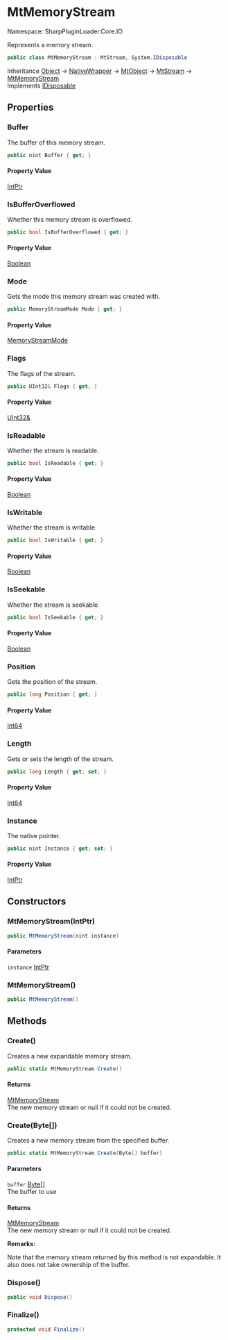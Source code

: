 # MtMemoryStream

Namespace: SharpPluginLoader.Core.IO

Represents a memory stream.

```csharp
public class MtMemoryStream : MtStream, System.IDisposable
```

Inheritance [Object](https://docs.microsoft.com/en-us/dotnet/api/System.Object) → [NativeWrapper](./SharpPluginLoader.Core.NativeWrapper.md) → [MtObject](./SharpPluginLoader.Core.MtObject.md) → [MtStream](./SharpPluginLoader.Core.IO.MtStream.md) → [MtMemoryStream](./SharpPluginLoader.Core.IO.MtMemoryStream.md)<br>
Implements [IDisposable](https://docs.microsoft.com/en-us/dotnet/api/System.IDisposable)

## Properties

### **Buffer**

The buffer of this memory stream.

```csharp
public nint Buffer { get; }
```

#### Property Value

[IntPtr](https://docs.microsoft.com/en-us/dotnet/api/System.IntPtr)<br>

### **IsBufferOverflowed**

Whether this memory stream is overflowed.

```csharp
public bool IsBufferOverflowed { get; }
```

#### Property Value

[Boolean](https://docs.microsoft.com/en-us/dotnet/api/System.Boolean)<br>

### **Mode**

Gets the mode this memory stream was created with.

```csharp
public MemoryStreamMode Mode { get; }
```

#### Property Value

[MemoryStreamMode](./SharpPluginLoader.Core.IO.MemoryStreamMode.md)<br>

### **Flags**

The flags of the stream.

```csharp
public UInt32& Flags { get; }
```

#### Property Value

[UInt32&](https://docs.microsoft.com/en-us/dotnet/api/System.UInt32&)<br>

### **IsReadable**

Whether the stream is readable.

```csharp
public bool IsReadable { get; }
```

#### Property Value

[Boolean](https://docs.microsoft.com/en-us/dotnet/api/System.Boolean)<br>

### **IsWritable**

Whether the stream is writable.

```csharp
public bool IsWritable { get; }
```

#### Property Value

[Boolean](https://docs.microsoft.com/en-us/dotnet/api/System.Boolean)<br>

### **IsSeekable**

Whether the stream is seekable.

```csharp
public bool IsSeekable { get; }
```

#### Property Value

[Boolean](https://docs.microsoft.com/en-us/dotnet/api/System.Boolean)<br>

### **Position**

Gets the position of the stream.

```csharp
public long Position { get; }
```

#### Property Value

[Int64](https://docs.microsoft.com/en-us/dotnet/api/System.Int64)<br>

### **Length**

Gets or sets the length of the stream.

```csharp
public long Length { get; set; }
```

#### Property Value

[Int64](https://docs.microsoft.com/en-us/dotnet/api/System.Int64)<br>

### **Instance**

The native pointer.

```csharp
public nint Instance { get; set; }
```

#### Property Value

[IntPtr](https://docs.microsoft.com/en-us/dotnet/api/System.IntPtr)<br>

## Constructors

### **MtMemoryStream(IntPtr)**

```csharp
public MtMemoryStream(nint instance)
```

#### Parameters

`instance` [IntPtr](https://docs.microsoft.com/en-us/dotnet/api/System.IntPtr)<br>

### **MtMemoryStream()**

```csharp
public MtMemoryStream()
```

## Methods

### **Create()**

Creates a new expandable memory stream.

```csharp
public static MtMemoryStream Create()
```

#### Returns

[MtMemoryStream](./SharpPluginLoader.Core.IO.MtMemoryStream.md)<br>
The new memory stream or null if it could not be created.

### **Create(Byte[])**

Creates a new memory stream from the specified buffer.

```csharp
public static MtMemoryStream Create(Byte[] buffer)
```

#### Parameters

`buffer` [Byte[]](https://docs.microsoft.com/en-us/dotnet/api/System.Byte)<br>
The buffer to use

#### Returns

[MtMemoryStream](./SharpPluginLoader.Core.IO.MtMemoryStream.md)<br>
The new memory stream or null if it could not be created.

**Remarks:**

Note that the memory stream returned by this method is not expandable.
 It also does not take ownership of the buffer.

### **Dispose()**

```csharp
public void Dispose()
```

### **Finalize()**

```csharp
protected void Finalize()
```
